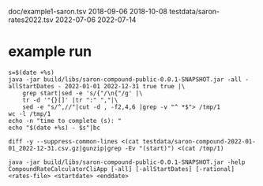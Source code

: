 doc/example1-saron.tsv 2018-09-06 2018-10-08
testdata/saron-rates2022.tsv 2022-07-06 2022-07-14

# example run
```
s=$(date +%s)
java -jar build/libs/saron-compound-public-0.0.1-SNAPSHOT.jar -all -allStartDates - 2022-01-01 2022-12-31 true true |\
    grep start|sed -e 's/{"/\n{"/g' |\
    tr -d '"{}[]' |tr ":" ","|\
    sed -e "s/^,//"|cut -d , -f2,4,6 |grep -v "^ *$"> /tmp/1
wc -l /tmp/1
echo -n "time to complete (s): "
echo "$(date +%s) - $s"|bc

diff -y --suppress-common-lines <(cat testdata/saron-compound-2022-01-01_2022-12-31.csv.gz|gunzip|grep -Ev "(start)") <(cat /tmp/1)

java -jar build/libs/saron-compound-public-0.0.1-SNAPSHOT.jar -help
CompoundRateCalculatorCliApp [-all] [-allStartDates] [-rational] <rates-file> <startdate> <enddate>
```
